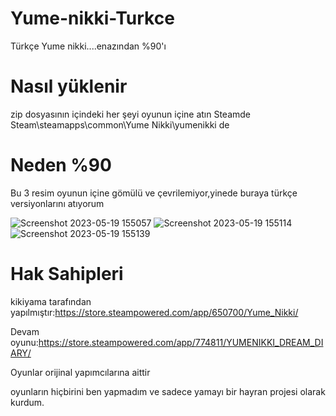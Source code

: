 # Yume-nikki-Turkce
Türkçe Yume nikki....enazından %90'ı
# Nasıl yüklenir
zip dosyasının içindeki her şeyi oyunun içine atın
Steamde Steam\steamapps\common\Yume Nikki\yumenikki de

# Neden %90

Bu 3 resim oyunun içine gömülü ve çevrilemiyor,yinede buraya türkçe versiyonlarını atıyorum

![Screenshot 2023-05-19 155057](https://github.com/BeytullahEvmek/Yume-nikki-Turkce/assets/130393344/bcfc5df5-4edc-4cb1-a309-0014ca78ee69)
![Screenshot 2023-05-19 155114](https://github.com/BeytullahEvmek/Yume-nikki-Turkce/assets/130393344/608af2fb-44f3-4776-89ea-e7aa5f1da4e1)
![Screenshot 2023-05-19 155139](https://github.com/BeytullahEvmek/Yume-nikki-Turkce/assets/130393344/685cc21d-0ccc-4eab-864e-1fdee42fca5e)

# Hak Sahipleri

kikiyama tarafından yapılmıştır:https://store.steampowered.com/app/650700/Yume_Nikki/

Devam oyunu:https://store.steampowered.com/app/774811/YUMENIKKI_DREAM_DIARY/

Oyunlar orijinal yapımcılarına aittir

oyunların hiçbirini ben yapmadım ve sadece yamayı bir hayran projesi olarak kurdum.
